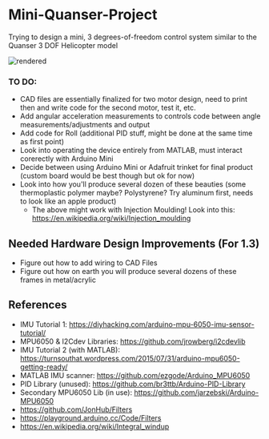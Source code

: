 # Mini-Quanser-Project
Trying to design a mini, 3 degrees-of-freedom control system similar to the Quanser 3 DOF Helicopter model

![rendered](https://user-images.githubusercontent.com/19838367/29482997-bfe6d6ee-84df-11e7-863a-efeb748eb6a0.JPG)

### TO DO:
- CAD files are essentially finalized for two motor design, need to print then and write code for the second motor, test it, etc.
- Add angular acceleration measurements to controls code between angle measurements/adjustments and output
- Add code for Roll (additional PID stuff, might be done at the same time as first point)
- Look into operating the device entirely from MATLAB, must interact corerectly with Arduino Mini
- Decide between using Arduino Mini or Adafruit trinket for final product (custom board would be best though but ok for now)
- Look into how you'll produce several dozen of these beauties (some thermoplastic polymer maybe? Polystyrene? Try aluminum first, needs   to look like an apple product)
  - The above might work with Injection Moulding! Look into this: https://en.wikipedia.org/wiki/Injection_moulding

## Needed Hardware Design Improvements (For 1.3)
- Figure out how to add wiring to CAD Files
- Figure out how on earth you will produce several dozens of these frames in metal/acrylic

## References
- IMU Tutorial 1: https://diyhacking.com/arduino-mpu-6050-imu-sensor-tutorial/
- MPU6050 & I2Cdev Libraries: https://github.com/jrowberg/i2cdevlib
- IMU Tutorial 2 (with MATLAB): https://turnsouthat.wordpress.com/2015/07/31/arduino-mpu6050-getting-ready/
- MATLAB IMU scanner: https://github.com/ezgode/Arduino_MPU6050
- PID Library (unused): https://github.com/br3ttb/Arduino-PID-Library
- Secondary MPU6050 Lib (in use): https://github.com/jarzebski/Arduino-MPU6050
- https://github.com/JonHub/Filters
- https://playground.arduino.cc/Code/Filters
- https://en.wikipedia.org/wiki/Integral_windup
